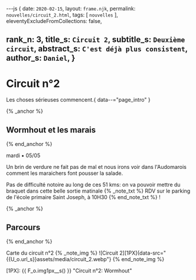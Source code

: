 ---js
{
  date:      `2020-02-15`,
  layout:    `frame.njk`,
  permalink: `nouvelles/circuit_2.html`,
  tags:      [ `nouvelles` ],
  eleventyExcludeFromCollections: false,

  rank_n:     3,
  title_s:    `Circuit 2`,
  subtitle_s: `Deuxième circuit`,
  abstract_s: `C'est déjà plus consistent`,
  author_s:   `Daniel`,
}
---
[comment]: # (======== Post ========)
# Circuit n°2

Les choses sérieuses commencent.{ data--="page_intro" }


{% _anchor %}
## Wormhout et les marais
{% end_anchor %}

mardi ▪ 05/05

Un brin de verdure ne fait pas de mal et nous irons voir dans l'Audomarois comment les maraichers font pousser la salade.

Pas de difficulté notoire au long de ces 51 kms: on va pouvoir mettre du braquet dans cette belle sortie matinale
{% _note_txt %}
RDV sur le parking de l'école primaire Saint Joseph, à 10H30
{% end_note_txt %}
!

{% _anchor %}
## Parcours
{% end_anchor %}


Carte du circuit n°2
{% _note_img %}
![Circuit 2][1PX]{data-src="{{U_o.url_s}}assets/media/circuit_2.webp"}
{% end_note_img %}


[comment]: # (======== Links ========)
[1PX]: {{ F_o.img1px__s() }} "Circuit n°2: Wormhout"
